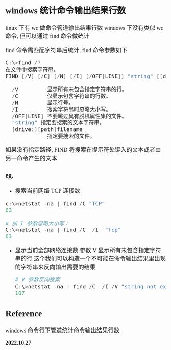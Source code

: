 <font size=4 face='楷体'>

## windows 统计命令输出结果行数

linux 下有 wc 做命令管道输出结果行数
windows 下没有类似 wc 命令, 但可以通过 find 命令做统计

find 命令需匹配字符串后统计, find 命令参数如下

```powershell
C:\>find /?
在文件中搜索字符串。
FIND [/V] [/C] [/N] [/I] [/OFF[LINE]] "string" [[drive:][path]filename[ ...]]

  /V         显示所有未包含指定字符串的行。
  /C         仅显示包含字符串的行数。
  /N         显示行号。
  /I         搜索字符串时忽略大小写。
  /OFF[LINE] 不要跳过具有脱机属性集的文件。
  "string" 指定要搜索的文本字符串。
  [drive:][path]filename
             指定要搜索的文件。
```

如果没有指定路径, FIND 将搜索在提示符处键入的文本或者由另一命令产生的文本

### eg.

- 搜索当前网络 TCP 连接数

```powershell
c:\>netstat -na | find /C "TCP"
63

# 加 I 参数忽略大小写：
C:\>netstat -na | find /C  /I  "Tcp"
63
```

- 显示当前全部网络连接数
  参数 V 显示所有未包含指定字符串的行
  这个我们可以构造一个不可能在命令输出结果里出现的字符串来反向输出需要的结果
  ```powershell
  # V 参数反向搜索
  C:\>netstat -na | find /C  /I /V "string not exists"
  107
  ```

## Reference

[windows 命令行下管道统计命令输出结果行数](https://blog.csdn.net/zhangchaoy/article/details/39077955)

**2022.10.27**
